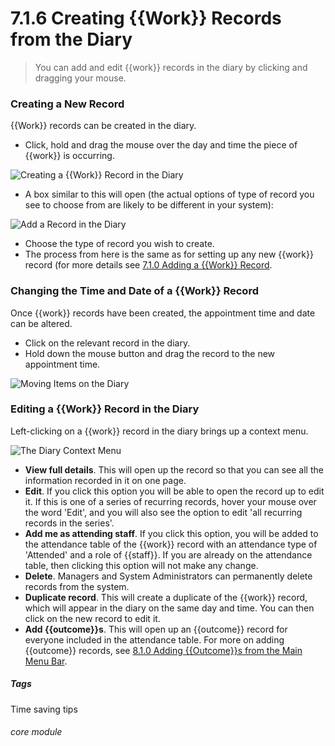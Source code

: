# 7.1.6  <i class="fas fa-hammer"></i>  Creating {{Work}} Records from the Diary

> You can add and edit {{work}} records in the diary by clicking and dragging your mouse.



### Creating a New Record

{{Work}} records can be created in the diary. 

- Click, hold and drag the mouse over the day and time the piece of {{work}} is occurring. 

![Creating a {{Work}} Record in the Diary](7.1.6a.png)

- A box similar to this will open (the actual options of type of record you see to choose from are likely to be different in your system):

![Add a Record in the Diary](37a.png)

- Choose the type of record you wish to create. 
- The process from here is the same as for setting up any new {{work}} record (for more details see [7.1.0  Adding a {{Work}} Record](/help/index/p/7.1.0).

### Changing the Time and Date of a {{Work}} Record

Once {{work}} records have been created, the appointment time and date can be altered. 
- Click on the relevant record in the diary. 
- Hold down the mouse button and drag the record to the new appointment time.

![Moving Items on the Diary](37b.png)

### Editing a {{Work}} Record in the Diary

Left-clicking on a {{work}} record in the diary brings up a context menu. 

![The Diary Context Menu](7.1.6b.PNG)

- **View full details**. This will open up the record so that you can see all the information recorded in it on one page.
- **Edit**. If you click this option you will be able to open the record up to edit it. If this is one of a series of recurring records, hover your mouse over the word 'Edit', and you will also see the option to edit 'all recurring records in the series'.
- **Add me as attending staff**. If you click this option, you will be added to the attendance table of the {{work}} record with an attendance type of 'Attended' and a role of {{staff}}. If you are already on the attendance table, then clicking this option will not make any change. 
- **Delete**. Managers and System Administrators can permanently delete records from the system.
- **Duplicate record**. This will create a duplicate of the {{work}} record, which will appear in the diary on the same day and time. You can then click on the new record to edit it. 
- **Add {{outcome}}s**. This will open up an {{outcome}} record for everyone included in the attendance table. For more on adding {{outcome}} records, see [8.1.0 Adding {{Outcome}}s from the Main Menu Bar](/help/index/p/8.1.0).


##### Tags
Time saving tips

###### core module

